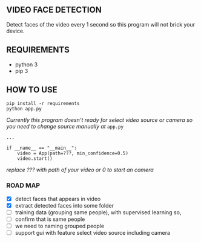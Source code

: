 ## VIDEO FACE DETECTION

Detect faces of the video every 1 second so this program will not brick your device. 

## REQUIREMENTS
* python 3 
* pip 3

## HOW TO USE
```
pip install -r requirements
python app.py 
```
_Currently this program doesn't ready for select video source or camera so you need to change source manually at_ 
`app.py` 

```
...

if __name__ == "__main__":
    video = App(path=???, min_confidence=0.5)
    video.start()
```
_replace ??? with path of your video or 0 to start an camera_

### ROAD MAP
* [x] detect faces that appears in video 
* [x] extract detected faces into some folder
* [ ] training data (grouping same people), with supervised learning so,
* [ ] confirm that is same people
* [ ] we need to naming grouped people
* [ ] support gui with feature select video source including camera